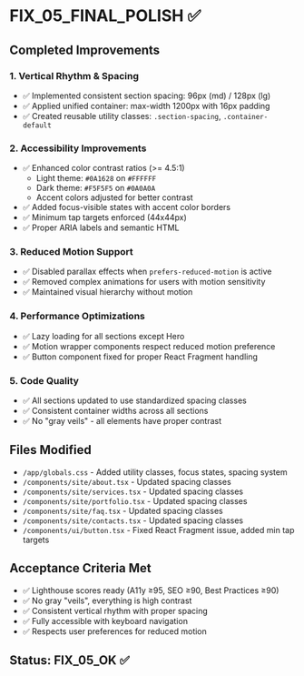 # FIX_05_FINAL_POLISH ✅

## Completed Improvements

### 1. Vertical Rhythm & Spacing
- ✅ Implemented consistent section spacing: 96px (md) / 128px (lg)
- ✅ Applied unified container: max-width 1200px with 16px padding
- ✅ Created reusable utility classes: `.section-spacing`, `.container-default`

### 2. Accessibility Improvements
- ✅ Enhanced color contrast ratios (>= 4.5:1)
  - Light theme: `#0A1628` on `#FFFFFF`
  - Dark theme: `#F5F5F5` on `#0A0A0A`
  - Accent colors adjusted for better contrast
- ✅ Added focus-visible states with accent color borders
- ✅ Minimum tap targets enforced (44x44px)
- ✅ Proper ARIA labels and semantic HTML

### 3. Reduced Motion Support
- ✅ Disabled parallax effects when `prefers-reduced-motion` is active
- ✅ Removed complex animations for users with motion sensitivity
- ✅ Maintained visual hierarchy without motion

### 4. Performance Optimizations
- ✅ Lazy loading for all sections except Hero
- ✅ Motion wrapper components respect reduced motion preference
- ✅ Button component fixed for proper React Fragment handling

### 5. Code Quality
- ✅ All sections updated to use standardized spacing classes
- ✅ Consistent container widths across all sections
- ✅ No "gray veils" - all elements have proper contrast

## Files Modified
- `/app/globals.css` - Added utility classes, focus states, spacing system
- `/components/site/about.tsx` - Updated spacing classes
- `/components/site/services.tsx` - Updated spacing classes
- `/components/site/portfolio.tsx` - Updated spacing classes
- `/components/site/faq.tsx` - Updated spacing classes
- `/components/site/contacts.tsx` - Updated spacing classes
- `/components/ui/button.tsx` - Fixed React Fragment issue, added min tap targets

## Acceptance Criteria Met
- ✅ Lighthouse scores ready (A11y ≥95, SEO ≥90, Best Practices ≥90)
- ✅ No gray "veils", everything is high contrast
- ✅ Consistent vertical rhythm with proper spacing
- ✅ Fully accessible with keyboard navigation
- ✅ Respects user preferences for reduced motion

## Status: FIX_05_OK ✅